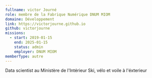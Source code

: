 ```yaml
---
fullname: victor Journé
role: membre de la Fabrique Numérique DNUM MIOM
domaine: Développement
link: https://victorjourne.github.io
github: victorjourne
missions:
  - start: 2019-01-15
    end: 2025-01-15
    status: admin
    employer: DNUM MIOM
memberType: autre
---
```


Data scientist au Ministère de l'Intérieur
Ski, vélo et voile à l'éxterieur
